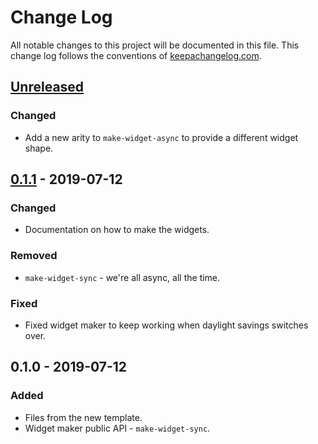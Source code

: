 # Change Log
All notable changes to this project will be documented in this file. This change log follows the conventions of [keepachangelog.com](http://keepachangelog.com/).

## [Unreleased]
### Changed
- Add a new arity to `make-widget-async` to provide a different widget shape.

## [0.1.1] - 2019-07-12
### Changed
- Documentation on how to make the widgets.

### Removed
- `make-widget-sync` - we're all async, all the time.

### Fixed
- Fixed widget maker to keep working when daylight savings switches over.

## 0.1.0 - 2019-07-12
### Added
- Files from the new template.
- Widget maker public API - `make-widget-sync`.

[Unreleased]: https://github.com/your-name/b/compare/0.1.1...HEAD
[0.1.1]: https://github.com/your-name/b/compare/0.1.0...0.1.1
